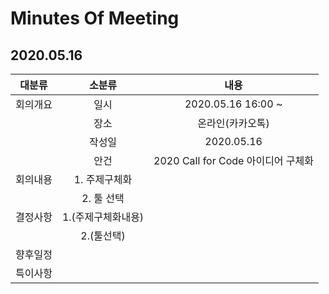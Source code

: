 # Minutes Of Meeting

## 2020.05.16
|대분류|소분류|내용|
|:--:|:--:|:--:|
|회의개요|일시|2020.05.16 16:00 ~|
||장소|온라인(카카오톡)|
||작성일|2020.05.16|
||안건|2020 Call for Code 아이디어 구체화|
|회의내용|1. 주제구체화||
||2. 툴 선택||
|결정사항|1.(주제구체화내용)||
||2.(툴선택)||
|향후일정|||
|특이사항|||
